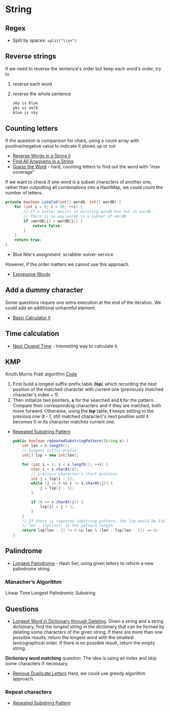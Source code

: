 # String

## Regex

- Split by spaces: ```split("\\s+")```

## Reverse strings

If we need to reverse the sentence's order but keep each word's order, try to

1. reverse each word
2. reverse the whole sentence

    ```txt
    sky is blue
    yks si eulb
    blue is sky
    ```

## Counting letters

If the question is comparison for chars, using a count array with positive/negative value to indicate it shows up or not

- [Reverse Words in a String II](https://leetcode.com/problems/reverse-words-in-a-string-ii/)
- [Find All Anagrams in a String](https://leetcode.com/problems/find-all-anagrams-in-a-string/)
- [Guess the Word](https://leetcode.com/problems/guess-the-word/) - hard, counting letters to find out the word with "max coverage"

If we want to check if one word is a subset characters of another one, rather than outputting all combinations into a HashMap, we could count the number of letters.

```java
private boolean isValid(int[] wordA, int[] wordB) {
    for (int i = 0; i < 26; ++i) {
        // If a letter exists in existing wordA but not in wordB
        // There is no way wordA is a subset of wordB
        if (wordA[i] < wordB[i]) {
            return false;
        }
    }
    return true;
}
```

- Blue Nile's assignment: scrabble-solver-service

However, if the order matters we cannot use this approach.

- [Expressive Words](https://leetcode.com/problems/expressive-words/)

## Add a dummy character

Some questions require one extra execution at the end of the iteration. We could add an additional unharmful element.

- [Basic Calculator II](https://leetcode.com/problems/basic-calculator-ii/description/)

## Time calculation

- [Next Closest Time](NextClosestTime.java) - Interesting way to calculate it.

## KMP

Knuth Morris Pratt algorithm [Code](../../../com/algorithm/KnuthMorrisPratt.java)

1. First build a longest suffix-prefix table (**lsp**) which recording the next position of the matched character with current one (previously matched character's index + 1).
1. Then initialize two pointers, **s** for the searched and **t** for the pattern. Compare their corresponding characters and if they are matched, both move forward. Otherwise, using the **lsp** table, **t** keeps setting to the previous one (**t** - 1, still matched character)'s next position until it becomes 0 or its character matches current one.

- [Repeated Substring Pattern](https://leetcode.com/problems/repeated-substring-pattern/description/)

    ```java
    public boolean repeatedSubstringPattern(String s) {
        int len = s.length();
        // longest suffix-prefix
        int[] lsp = new int[len];

        for (int i = 1; i < s.length(); ++i) {
            char c = s.charAt(i);
            // previous character's start position
            int j = lsp[i - 1];
            while (j != 0 && c != s.charAt(j)) {
                j = lsp[j - 1];
            }

            if (c == s.charAt(j)) {
                lsp[i] = j + 1;
            }
        }
        // If there is repeated substring pattern, the lsp would be like [0, 0, 0, 1, 2, 3, 4, 5, 6]
        // len - lsp[last] is the pattern length
        return lsp[len - 1] != 0 && len % (len - lsp[len - 1]) == 0;
    }
    ```

## Palindrome

- [Longest Palindrome](https://leetcode.com/problems/longest-palindrome/) - Hash Set, using given letters to reform a new palindrome string

### Manacher’s Algorithm

Linear Time Longest Palindromic Substring

## Questions

- [Longest Word in Dictionary through Deleting](https://leetcode.com/problems/longest-word-in-dictionary-through-deleting/description/). Given a string and a string dictionary, find the longest string in the dictionary that can be formed by deleting some characters of the given string. If there are more than one possible results, return the longest word with the smallest lexicographical order. If there is no possible result, return the empty string.

__Dictionary word matching__ question: The idea is using an index and skip some characters if necessary.

- [Remove Duplicate Letters](https://leetcode.com/problems/remove-duplicate-letters/) Hard, we could use greedy algorithm approach.

### Repeat characters

- [Repeated Substring Pattern](https://leetcode.com/problems/repeated-substring-pattern/)